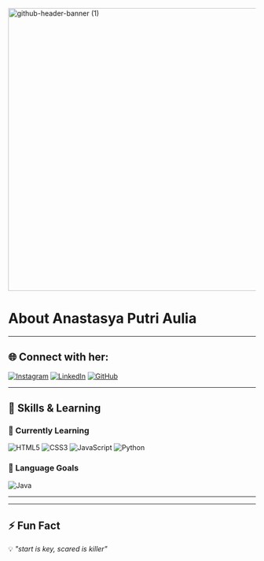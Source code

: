 <!-- Header / Banner -->
<img width="2125" height="575" alt="github-header-banner (1)" src="https://github.com/user-attachments/assets/4f9bb877-2be3-4f5b-97b9-ba35333a7e32" />

# About Anastasya Putri Aulia
---

## 🌐 Connect with her:
[![Instagram](https://img.shields.io/badge/Instagram-E4405F?style=for-the-badge&logo=instagram&logoColor=white)](https://www.instagram.com/oioioyuu/)
[![LinkedIn](https://img.shields.io/badge/LinkedIn-0077B5?style=for-the-badge&logo=linkedin&logoColor=white)](https://www.linkedin.com/in/personal-saa/)
[![GitHub](https://img.shields.io/badge/GitHub-100000?style=for-the-badge&logo=github&logoColor=white)](https://github.com/ahnasta)

---

## 🚀 Skills & Learning
### 🌱 Currently Learning
![HTML5](https://img.shields.io/badge/HTML5-E34F26?style=for-the-badge&logo=html5&logoColor=white)
![CSS3](https://img.shields.io/badge/CSS3-1572B6?style=for-the-badge&logo=css3&logoColor=white)
![JavaScript](https://img.shields.io/badge/JavaScript-F7DF1E?style=for-the-badge&logo=javascript&logoColor=black)
![Python](https://img.shields.io/badge/Python-3776AB?style=for-the-badge&logo=python&logoColor=white)

### 🎯 Language Goals
![Java](https://img.shields.io/badge/Java-007396?style=for-the-badge&logo=java&logoColor=white)

---

---

## ⚡ Fun Fact
💡 *"start is key, scared is killer"* 
